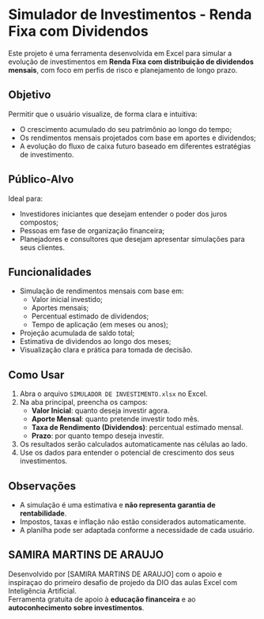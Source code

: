 # Simulador de Investimentos - Renda Fixa com Dividendos
Este projeto é uma ferramenta desenvolvida em Excel para simular a evolução de investimentos em **Renda Fixa com distribuição de dividendos mensais**, com foco em perfis de risco e planejamento de longo prazo.

## Objetivo
Permitir que o usuário visualize, de forma clara e intuitiva:
- O crescimento acumulado do seu patrimônio ao longo do tempo;
- Os rendimentos mensais projetados com base em aportes e dividendos;
- A evolução do fluxo de caixa futuro baseado em diferentes estratégias de investimento.

## Público-Alvo
Ideal para:
- Investidores iniciantes que desejam entender o poder dos juros compostos;
- Pessoas em fase de organização financeira;
- Planejadores e consultores que desejam apresentar simulações para seus clientes.

## Funcionalidades
- Simulação de rendimentos mensais com base em:
  - Valor inicial investido;
  - Aportes mensais;
  - Percentual estimado de dividendos;
  - Tempo de aplicação (em meses ou anos);
- Projeção acumulada de saldo total;
- Estimativa de dividendos ao longo dos meses;
- Visualização clara e prática para tomada de decisão.

## Como Usar
1. Abra o arquivo `SIMULADOR DE INVESTIMENTO.xlsx` no Excel.
2. Na aba principal, preencha os campos:
   - **Valor Inicial**: quanto deseja investir agora.
   - **Aporte Mensal**: quanto pretende investir todo mês.
   - **Taxa de Rendimento (Dividendos)**: percentual estimado mensal.
   - **Prazo**: por quanto tempo deseja investir.
3. Os resultados serão calculados automaticamente nas células ao lado.
4. Use os dados para entender o potencial de crescimento dos seus investimentos.

## Observações
- A simulação é uma estimativa e **não representa garantia de rentabilidade**.
- Impostos, taxas e inflação não estão considerados automaticamente.
- A planilha pode ser adaptada conforme a necessidade de cada usuário.

## SAMIRA MARTINS DE ARAUJO

Desenvolvido por [SAMIRA MARTINS DE ARAUJO] com o apoio e inspiraçao do primeiro desafio de projedo da DIO das aulas Excel com Inteligência Artificial.  
Ferramenta gratuita de apoio à **educação financeira** e ao **autoconhecimento sobre investimentos**.
